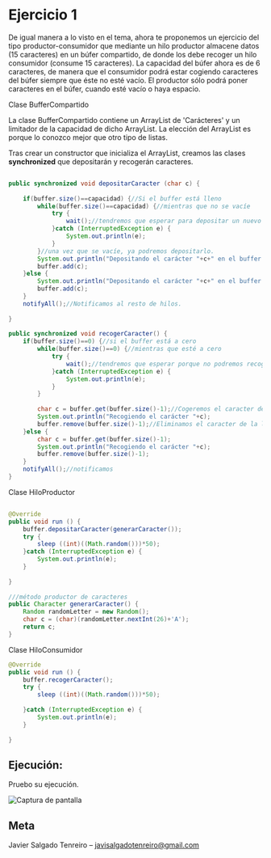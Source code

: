 # Ejercicio 1


De igual manera a lo visto en el tema, ahora te proponemos un ejercicio del tipo productor-consumidor que mediante un hilo productor almacene datos (15 caracteres) en un búfer compartido, de donde los debe recoger un hilo consumidor (consume 15 caracteres). La capacidad del búfer ahora es de 6 caracteres, de manera que el consumidor podrá estar cogiendo caracteres del búfer siempre que éste no esté vacío. El productor sólo podrá poner caracteres en el búfer, cuando esté vacío o haya espacio.

Clase BufferCompartido

La clase BufferCompartido contiene un ArrayList de 'Carácteres' y un limitador de la capacidad de dicho ArrayList.
La elección del ArrayList es porque lo conozco mejor que otro tipo de listas.

Tras crear un constructor que inicializa el ArrayList, creamos las clases **synchronized** que depositarán y recogerán caracteres.

```java

public synchronized void depositarCaracter (char c) {
		
	if(buffer.size()==capacidad) {//Si el buffer está lleno 
		while(buffer.size()==capacidad) {//mientras que no se vacíe
			try {
				wait();//tendremos que esperar para depositar un nuevo caracter
			}catch (InterruptedException e) {
				System.out.println(e);
			}
		}//una vez que se vacíe, ya podremos depositarlo.
		System.out.println("Depositando el carácter "+c+" en el buffer.");
		buffer.add(c);
	}else {
		System.out.println("Depositando el carácter "+c+" en el buffer.");
		buffer.add(c);
	}
	notifyAll();//Notificamos al resto de hilos.
	
}
	
public synchronized void recogerCaracter() {
	if(buffer.size()==0) {//si el buffer está a cero
		while(buffer.size()==0) {//mientras que esté a cero
			try {
				wait();//tendremos que esperar porque no podremos recoger ningún caracter.
			}catch (InterruptedException e) {
				System.out.println(e);
			}
		}
		
		char c = buffer.get(buffer.size()-1);//Cogeremos el caracter de la última posición.
		System.out.println("Recogiendo el carácter "+c);
		buffer.remove(buffer.size()-1);//Eliminamos el caracter de la lista
	}else {
		char c = buffer.get(buffer.size()-1);
		System.out.println("Recogiendo el carácter "+c);
		buffer.remove(buffer.size()-1);
	}
	notifyAll();//notificamos
}


```

Clase HiloProductor

```java

@Override
public void run () {
	buffer.depositarCaracter(generarCaracter());
	try {
		sleep ((int)((Math.random()))*50);
	}catch (InterruptedException e) {
		System.out.println(e);
	}
			
}
	
///método productor de caracteres  
public Character generarCaracter() {
	Random randomLetter = new Random();
	char c = (char)(randomLetter.nextInt(26)+'A');
	return c;
}


```
Clase HiloConsumidor

```java
@Override
public void run () {
	buffer.recogerCaracter();
	try {
		sleep ((int)((Math.random()))*50);
		
	}catch (InterruptedException e) {
		System.out.println(e);
	}
			
}


```
## Ejecución:
Pruebo su ejecución.

![Captura de pantalla](http://subirimagen.me/uploads/20181215114442.png)


## Meta

Javier Salgado Tenreiro – javisalgadotenreiro@gmail.com

